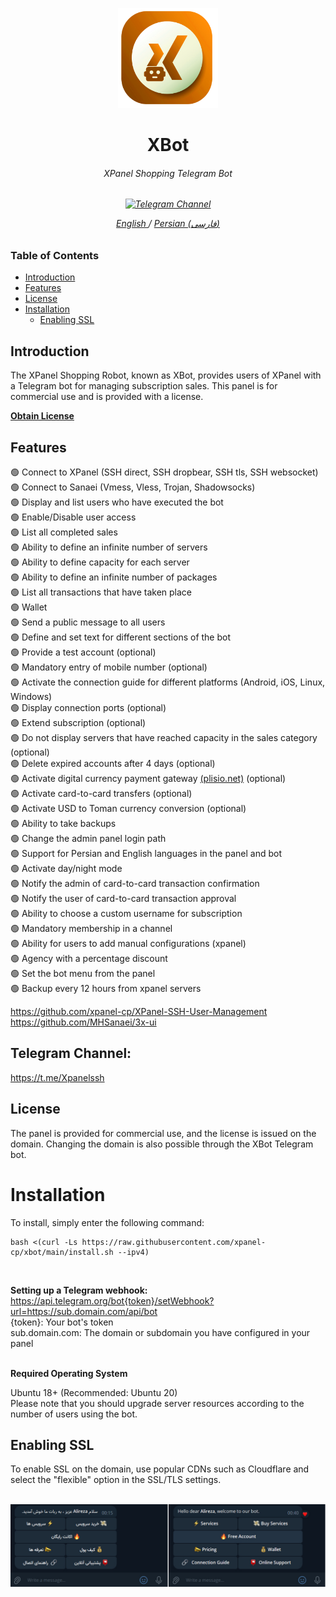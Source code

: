 <p align="center">
<picture>
<img width="160" height="160"  alt="XBot" src="https://raw.githubusercontent.com/xpanel-cp/xbot/main/xlogo.png">
</picture>
  </p> 
<h1 align="center"/>XBot</h1>
<h6 align="center">XPanel Shopping Telegram Bot<h6>
<p align="center">
<a href="https://t.me/Xpanelssh" target="_blank">
<img alt="Telegram Channel" src="https://img.shields.io/endpoint?label=Channel&style=flat-square&url=https%3A%2F%2Ftg.sumanjay.workers.dev%2FXpanelssh&color=blue">
</a>
</p>
 
<p align="center">
	<a href="./README-EN.md">
	English
	</a>
	/
	<a href="./README.md">
	Persian (فارسی)
	</a>
</p>


### Table of Contents
- [Introduction](#introduction)<br>
- [Features](#features)<br>
- [License](#license)<br>
- [Installation](#installation) <br>
  - [Enabling SSL](#enabling-ssl)<br>
 
## Introduction <br>
The XPanel Shopping Robot, known as XBot, provides users of XPanel with a Telegram bot for managing subscription sales. This panel is for commercial use and is provided with a license. <br>

<b><a href="https://t.me/xpanel_bot" target="_blank">Obtain License</a></b>

## Features <br>
:green_circle: Connect to XPanel (SSH direct, SSH dropbear, SSH tls, SSH websocket) <br>
:green_circle: Connect to Sanaei (Vmess, Vless, Trojan, Shadowsocks) <br>
:green_circle: Display and list users who have executed the bot <br>
:green_circle: Enable/Disable user access <br>
:green_circle: List all completed sales <br>
:green_circle: Ability to define an infinite number of servers <br>
:green_circle: Ability to define capacity for each server <br>
:green_circle: Ability to define an infinite number of packages <br>
:green_circle: List all transactions that have taken place <br>
:green_circle: Wallet <br>
:green_circle: Send a public message to all users <br>
:green_circle: Define and set text for different sections of the bot <br>
:green_circle: Provide a test account (optional) <br>
:green_circle: Mandatory entry of mobile number (optional) <br>
:green_circle: Activate the connection guide for different platforms (Android, iOS, Linux, Windows) <br>
:green_circle: Display connection ports (optional) <br>
:green_circle: Extend subscription (optional) <br>
:green_circle: Do not display servers that have reached capacity in the sales category (optional) <br>
:green_circle: Delete expired accounts after 4 days (optional) <br>
:green_circle: Activate digital currency payment gateway <a href="https://plisio.net/account/signup?ref=28752" target="_blank">(plisio.net)</a> (optional) <br>
:green_circle: Activate card-to-card transfers (optional) <br>
:green_circle: Activate USD to Toman currency conversion (optional) <br>
:green_circle: Ability to take backups <br>
:green_circle: Change the admin panel login path <br>
:green_circle: Support for Persian and English languages in the panel and bot <br>
:green_circle: Activate day/night mode <br>
:green_circle: Notify the admin of card-to-card transaction confirmation <br>
:green_circle: Notify the user of card-to-card transaction approval <br>
:green_circle: Ability to choose a custom username for subscription <br>
:green_circle: Mandatory membership in a channel <br>
:green_circle: Ability for users to add manual configurations (xpanel) <br>
:green_circle: Agency with a percentage discount <br>
:green_circle: Set the bot menu from the panel <br>
:green_circle: Backup every 12 hours from xpanel servers <br>

https://github.com/xpanel-cp/XPanel-SSH-User-Management <br>
https://github.com/MHSanaei/3x-ui <br>

## Telegram Channel:
https://t.me/Xpanelssh

## License
The panel is provided for commercial use, and the license is issued on the domain. Changing the domain is also possible through the XBot Telegram bot.

# Installation
To install, simply enter the following command:<br>

```
bash <(curl -Ls https://raw.githubusercontent.com/xpanel-cp/xbot/main/install.sh --ipv4)
```
<br>

**Setting up a Telegram webhook:** <br>
https://api.telegram.org/bot{token}/setWebhook?url=https://sub.domain.com/api/bot
<br>
{token}: Your bot's token<br>
sub.domain.com: The domain or subdomain you have configured in your panel<br><br>

**Required Operating System**

Ubuntu 18+ (Recommended: Ubuntu 20)<br>
Please note that you should upgrade server resources according to the number of users using the bot.

## Enabling SSL
To enable SSL on the domain, use popular CDNs such as Cloudflare and select the "flexible" option in the SSL/TLS settings.

<br>
<picture>
<img alt="XBot" src="https://github.com/xpanel-cp/xbot/blob/main/xbot.jpg">
</picture>
